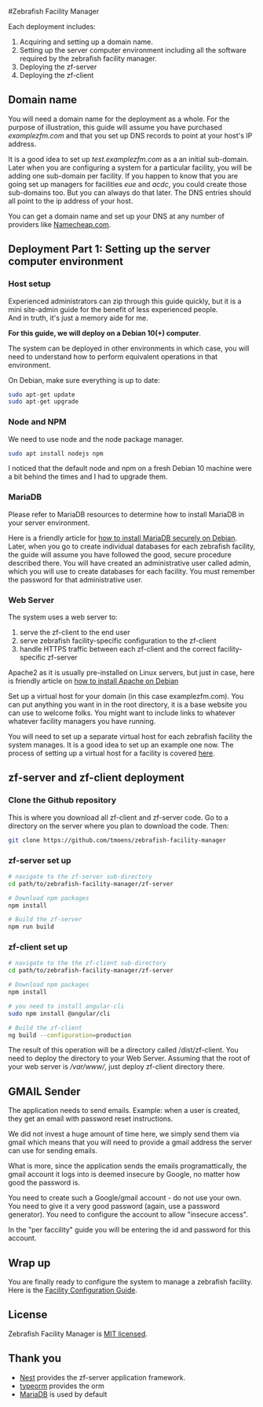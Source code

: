 #Zebrafish Facility Manager

Each deployment includes:
1. Acquiring and setting up a domain name.
1. Setting up the server computer environment including all the software required
by the zebrafish facility manager.
1. Deploying the zf-server
1. Deploying the zf-client


## Domain name

You will need a domain name for the deployment as a whole. 
For the purpose of illustration, this guide will assume you have 
purchased _examplezfm.com_ and that you set up DNS records to point
at your host's IP address.

It is a good idea to set up _test.examplezfm.com_ as a an initial sub-domain.
Later when you are configuring a system for a particular facility, you will be
adding one sub-domain per facility.  If you happen to know that you are going set up
managers for facilities _eue_ and _acdc_, you could create those sub-domains too.
But you can always do that later.
The DNS entries should all point to the ip address of your host.

You can get a domain name and set up your DNS at any number of providers like
[Namecheap.com](https://namecheap.com).

## Deployment Part 1:  Setting up the server computer environment
### Host setup
Experienced administrators can zip through this guide quickly, but it is
a mini site-admin guide for the benefit of less experienced people.  
And in truth, it's just a memory aide for me.

**For this guide, we will deploy on a Debian 10(+) computer**.

The system can be deployed in other environments in which case, you will need to
understand how to perform equivalent operations in that environment.

On Debian, make sure everything is up to date:
```bash
sudo apt-get update
sudo apt-get upgrade
```
### Node and NPM

We need to use node and the node package manager.
```bash
sudo apt install nodejs npm
```
I noticed that the default node and npm on a fresh Debian 10 machine were a bit behind the times
and I had to upgrade them.

### MariaDB

Please refer to MariaDB resources to determine how to install MariaDB in your server
environment.

Here is a friendly article for [how to install MariaDB securely on 
Debian](https://www.digitalocean.com/community/tutorials/how-to-install-mariadb-on-debian-10).
Later, when you go to create individual databases for each zebrafish facility, the guide will assume
you have followed the good, secure procedure described there.  You will have created an administrative
user called admin, which you will use to create  databases for each facility.
You must remember the password for that administrative user.

### Web Server

The system uses a web server to:
1. serve the zf-client to the end user
1. serve zebrafish facility-specific configuration to the zf-client
1. handle HTTPS traffic between each zf-client and the correct facility-specific zf-server

Apache2 as it is usually pre-installed on Linux servers, but just in case, here is friendly 
article on [how to install Apache on
Debian](https://www.digitalocean.com/community/tutorials/how-to-install-the-apache-web-server-on-debian-10)

Set up a virtual host for your domain (in this case examplezfm.com).  You can put anything you want in
in the root directory, it is a base website you can use to welcome folks.  You might want
to include links to whatever whatever facility managers you have running.

You will need to set up a separate virtual host for each zebrafish facility the system manages.
It is a good idea to set up an example one now.
The process of setting up a virtual host for a facility is covered [here](Apache.md).

## zf-server and zf-client deployment

### Clone the Github repository

This is where you download all zf-client and zf-server code.
Go to a directory on the server where you plan to download the code. Then:
```bash
git clone https://github.com/tmoens/zebrafish-facility-manager
```

### zf-server set up

```bash
# navigate to the zf-server sub-directory
cd path/to/zebrafish-facility-manager/zf-server

# Download npm packages
npm install

# Build the zf-server
npm run build
```

### zf-client set up

```bash 
# navigate to the the zf-client sub-directory
cd path/to/zebrafish-facility-manager/zf-server

# Download npm packages
npm install

# you need to install angular-cli
sudo npm install @angular/cli

# Build the zf-client
ng build --configuration=production
```

The result of this operation will be a directory called /dist/zf-client.
You need to deploy the directory to your Web Server.  Assuming that the
root of your web server is _/var/www/_, just deploy zf-client directory there.

## GMAIL Sender

The application needs to send emails. Example:
when a user is created, they get an email with password reset instructions.

We did not invest a huge amount of time here, we simply send them via gmail which
means that you will need to provide a gmail address the server can use for sending
emails.

What is more, since the application sends the emails programattically, the gmail account
it logs into is deemed insecure by Google, no matter how good the password is.

You need to create such a Google/gmail account - do not use your own.
You need to give it a very good password (again, use a password generator).
You need to configure the account to allow "insecure access".

In the "per faccility" guide you will be entering the id and password for this account.

## Wrap up

You are finally ready to configure the system to manage a zebrafish facility.
Here is the [Facility Configuration Guide](PerFacility.md). 

## License

  Zebrafish Facility Manager is [MIT licensed](LICENSE).
  
## Thank you

- [Nest](https://github.com/nestjs/nest) provides the zf-server application framework.
- [typeorm](https://typeorm.delightful.studio/) provides the orm
- [MariaDB](https://mariadb.com/) is used by default

